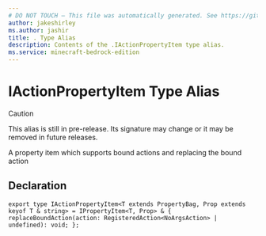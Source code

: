 ```yaml
---
# DO NOT TOUCH — This file was automatically generated. See https://github.com/mojang/minecraftapidocsgenerator to modify descriptions, examples, etc.
author: jakeshirley
ms.author: jashir
title: . Type Alias
description: Contents of the .IActionPropertyItem type alias.
ms.service: minecraft-bedrock-edition
---
```

# IActionPropertyItem Type Alias

> [!CAUTION]
> This alias is still in pre-release.  Its signature may change or it may be removed in future releases.

A property item which supports bound actions and replacing the bound action

## Declaration
`export type IActionPropertyItem<T extends PropertyBag, Prop extends keyof T & string> = IPropertyItem<T, Prop> & {
    replaceBoundAction(action: RegisteredAction<NoArgsAction> | undefined): void;
};`
